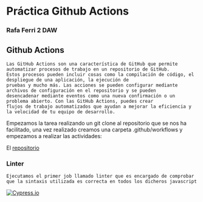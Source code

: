 # Práctica Github Actions
### Rafa Ferri 2 DAW

## Github Actions 

    Las GitHub Actions son una característica de GitHub que permite automatizar procesos de trabajo en un repositorio de GitHub.
    Estos procesos pueden incluir cosas como la compilación de código, el despliegue de una aplicación, la ejecución de 
    pruebas y mucho más. Las acciones se pueden configurar mediante archivos de configuración en el repositorio y se pueden 
    desencadenar mediante eventos como una nueva confirmación o un problema abierto. Con las GitHub Actions, puedes crear 
    flujos de trabajo automatizados que ayudan a mejorar la eficiencia y la velocidad de tu equipo de desarrollo.

Empezamos la tarea realizando un git clone al repositorio que se nos ha facilitado, una vez
realizado creamos una carpeta .github/workflows y empezamos a realizar las actividades:

El [repositorio](https://github.com/dawEstacio/nextjs-blog-practica)

### Linter

    Ejecutamos el primer job llamado linter que es encargado de comprobar
    que la sintaxis utilizada es correcta en todos los dicheros javascript



[![Cypress.io](https://img.shields.io/badge/tested%20with-Cypress-04C38E.svg)](https://www.cypress.io/)





